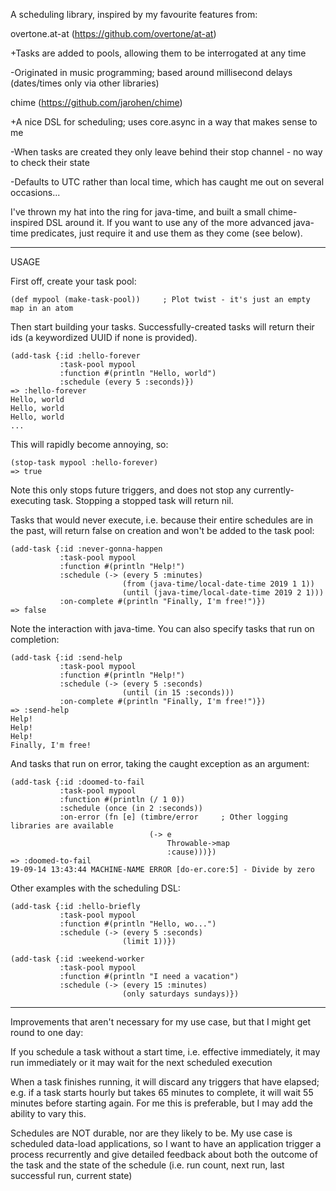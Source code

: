 A scheduling library, inspired by my favourite features from:

overtone.at-at (https://github.com/overtone/at-at)

+Tasks are added to pools, allowing them to be interrogated at any time

-Originated in music programming; based around millisecond delays (dates/times only via other libraries)

chime (https://github.com/jarohen/chime)

+A nice DSL for scheduling; uses core.async in a way that makes sense to me

-When tasks are created they only leave behind their stop channel - no way to check their state

-Defaults to UTC rather than local time, which has caught me out on several occasions...

I've thrown my hat into the ring for java-time, and built a small chime-inspired DSL around it. If you want to use any of the more advanced java-time predicates, just require it and use them as they come (see below).

---

USAGE

First off, create your task pool:

```
(def mypool (make-task-pool))     ; Plot twist - it's just an empty map in an atom
```

Then start building your tasks. Successfully-created tasks will return their ids (a keywordized UUID if none is provided).

```
(add-task {:id :hello-forever
           :task-pool mypool
           :function #(println "Hello, world")
           :schedule (every 5 :seconds)})
=> :hello-forever
Hello, world
Hello, world
Hello, world
...
```

This will rapidly become annoying, so:

```
(stop-task mypool :hello-forever)
=> true
```

Note this only stops future triggers, and does not stop any currently-executing task. Stopping a stopped task will return nil.

Tasks that would never execute, i.e. because their entire schedules are in the past, will return false on creation and won't be added to the task pool:

```
(add-task {:id :never-gonna-happen
           :task-pool mypool
           :function #(println "Help!")
           :schedule (-> (every 5 :minutes)
                         (from (java-time/local-date-time 2019 1 1))
                         (until (java-time/local-date-time 2019 2 1)))
           :on-complete #(println "Finally, I'm free!")})
=> false
```

Note the interaction with java-time. You can also specify tasks that run on completion:

```
(add-task {:id :send-help
           :task-pool mypool
           :function #(println "Help!")
           :schedule (-> (every 5 :seconds)
                         (until (in 15 :seconds)))
           :on-complete #(println "Finally, I'm free!")})
=> :send-help
Help!
Help!
Help!
Finally, I'm free!
```

And tasks that run on error, taking the caught exception as an argument:

```
(add-task {:id :doomed-to-fail
           :task-pool mypool
           :function #(println (/ 1 0))
           :schedule (once (in 2 :seconds))
           :on-error (fn [e] (timbre/error     ; Other logging libraries are available
                               (-> e                
                                   Throwable->map
                                   :cause)))})
=> :doomed-to-fail
19-09-14 13:43:44 MACHINE-NAME ERROR [do-er.core:5] - Divide by zero
```

Other examples with the scheduling DSL:

```
(add-task {:id :hello-briefly
           :task-pool mypool
           :function #(println "Hello, wo...")
           :schedule (-> (every 5 :seconds)
                         (limit 1))})
```

```
(add-task {:id :weekend-worker
           :task-pool mypool
           :function #(println "I need a vacation")
           :schedule (-> (every 15 :minutes)
                         (only saturdays sundays)})
```

---

Improvements that aren't necessary for my use case, but that I might get round to one day:

If you schedule a task without a start time, i.e. effective immediately, it may run immediately or it may wait for the next scheduled execution

When a task finishes running, it will discard any triggers that have elapsed; e.g. if a task starts hourly but takes 65 minutes to complete, it will wait 55 minutes before starting again. For me this is preferable, but I may add the ability to vary this.

Schedules are NOT durable, nor are they likely to be. My use case is scheduled data-load applications, so I want to have an application trigger a process recurrently and give detailed feedback about both the outcome of the task and the state of the schedule (i.e. run count, next run, last successful run, current state)
